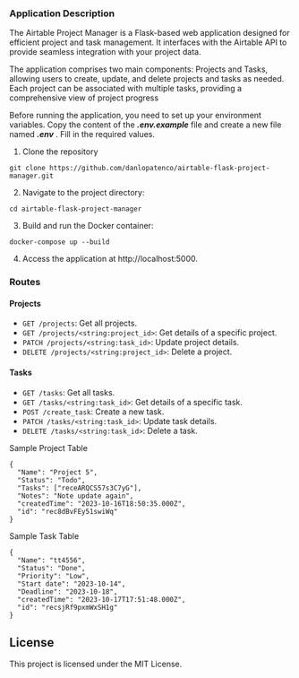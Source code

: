 
### Application Description
The Airtable Project Manager is a Flask-based web application designed for efficient project and task management. It interfaces with the Airtable API to provide seamless integration with your project data.

The application comprises two main components: Projects and Tasks, allowing users to create, update, and delete projects and tasks as needed. Each project can be associated with multiple tasks, providing a comprehensive view of project progress

Before running the application, you need to set up your environment variables. Copy the content of the ***.env.example*** file and create a new file named ***.env*** . Fill in the required values.

1. Clone the repository
```
git clone https://github.com/danlopatenco/airtable-flask-project-manager.git
```

2. Navigate to the project directory:
```
cd airtable-flask-project-manager
```

3. Build and run the Docker container:

```
docker-compose up --build
```

4. Access the application at http://localhost:5000.


### Routes

#### Projects

- `GET /projects`: Get all projects.
- `GET /projects/<string:project_id>`: Get details of a specific project.
- `PATCH /projects/<string:task_id>`: Update project details.
- `DELETE /projects/<string:project_id>`: Delete a project.

#### Tasks

- `GET /tasks`: Get all tasks.
- `GET /tasks/<string:task_id>`: Get details of a specific task.
- `POST /create_task`: Create a new task.
- `PATCH /tasks/<string:task_id>`: Update task details.
- `DELETE /tasks/<string:task_id>`: Delete a task.


Sample Project Table
```
{
  "Name": "Project 5",
  "Status": "Todo",
  "Tasks": ["receARQCS57s3C7yG"],
  "Notes": "Note update again",
  "createdTime": "2023-10-16T18:50:35.000Z",
  "id": "rec8dBvFEy51swiWq"
}

```


Sample Task Table
```
{
  "Name": "tt4556",
  "Status": "Done",
  "Priority": "Low",
  "Start date": "2023-10-14",
  "Deadline": "2023-10-18",
  "createdTime": "2023-10-17T17:51:48.000Z",
  "id": "recsjRf9pxmWxSH1g"
}
```



## License
This project is licensed under the MIT License.
